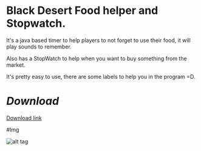 # Black Desert Food helper and Stopwatch.

It's a java based timer to help players to not forget to use their food, it will play sounds to remember.

Also has a StopWatch to help when you want to buy something from the market.

It's pretty easy to use, there are some labels to help you in the program =D.


# ***Download***
[Download link](https://cdn.rawgit.com/gpguia/BlackDesertHelper/5b6018de/releases/FoodTimerHelper_1.0.0.jar)

#Img

![alt tag](http://i.imgur.com/wqr3KfH.png)
